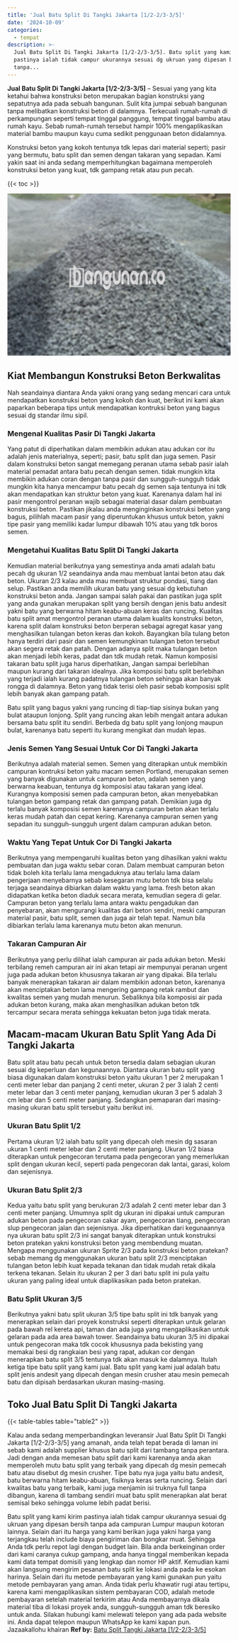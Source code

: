 ```yaml
---
title: 'Jual Batu Split Di Tangki Jakarta [1/2-2/3-3/5]'
date: '2024-10-09'
categories:
  - tempat
description: >-
  Jual Batu Split Di Tangki Jakarta [1/2-2/3-3/5]. Batu split yang kami kirim
  pastinya ialah tidak campur ukurannya sesuai dg ukruan yang dipesan bersih
  tanpa...
---
```


**Jual Batu Split Di Tangki Jakarta \[1/2-2/3-3/5\]** – Sesuai yang yang kita ketahui bahwa konstruksi beton merupakan bagian konstruksi yang sepatutnya ada pada sebuah bangunan. Sulit kita jumpai sebuah bangunan tanpa melibatkan konstruksi beton di dalamnya. Terkecuali rumah-rumah di perkampungan seperti tempat tinggal panggung, tempat tinggal bambu atau rumah kayu. Sebab rumah-rumah tersebut hampir 100% mengaplikasikan material bambu maupun kayu cuma sedikit penggunaan beton didalamnya.

Konstruksi beton yang kokoh tentunya tdk lepas dari material seperti; pasir yang bermutu, batu split dan semen dengan takaran yang sepadan. Kami yakin saat ini anda sedang memperhitungkan bagaimana memperoleh konstruksi beton yang kuat, tdk gampang retak atau pun pecah.

{{< toc >}}

![Jual Batu Split Di Tangki Jakarta [1/2-2/3-3/5]](/images/jual-batu-split-16.png)

## Kiat Membangun Konstruksi Beton Berkwalitas

Nah seandainya diantara Anda yakni orang yang sedang mencari cara untuk mendapatkan konstruksi beton yang kokoh dan kuat, berikut ini kami akan paparkan beberapa tips untuk mendapatkan kontruksi beton yang bagus sesuai dg standar ilmu sipil.

### Mengenal Kualitas Pasir Di Tangki Jakarta

Yang patut di diperhatikan dalam membikin adukan atau adukan cor itu adalah jenis materialnya, seperti; pasir, batu split dan juga semen. Pasir dalam konstruksi beton sangat memegang peranan utama sebab pasir ialah material pemadat antara batu pecah dengan semen. tidak mungkin kita membikin adukan coran dengan tanpa pasir dan sungguh-sungguh tidak mungkin kita hanya mencampur batu pecah dg semen saja tentunya ini tdk akan mendapatkan kan struktur beton yang kuat. Karenanya dalam hal ini pasir mengontrol peranan wajib sebagai material dasar dalam pembuatan konstruksi beton. Pastikan jikalau anda menginginkan konstruksi beton yang bagus, pilihlah macam pasir yang diperuntukan khusus untuk beton, yakni tipe pasir yang memiliki kadar lumpur dibawah 10% atau yang tdk boros semen.

### Mengetahui Kualitas Batu Split Di Tangki Jakarta

Kemudian material berikutnya yang semestinya anda amati adalah batu pecah dg ukuran 1/2 seandainya anda mau membuat lantai beton atau dak beton. Ukuran 2/3 kalau anda mau membuat struktur pondasi, tiang dan selup. Pastikan anda memilih ukuran batu yang sesuai dg kebutuhan konstruksi beton anda. Jangan sampai salah pakai dan pastikan juga split yang anda gunakan merupakan split yang bersih dengan jenis batu andesit yakni batu yang berwarna hitam keabu-abuan keras dan runcing. Kualitas batu split amat mengontrol peranan utama dalam kualits konstruksi beton, karena split dalam konstruksi beton berperan sebagai agregat kasar yang menghasilkan tulangan beton keras dan kokoh. Bayangkan bila tulang beton hanya terdiri dari pasir dan semen kemungkinan tulangan beton tersebut akan segera retak dan patah. Dengan adanya split maka tulangan beton akan menjadi lebih keras, padat dan tdk mudah retak. Namun komposisi takaran batu split juga harus diperhatikan, Jangan sampai berlebihan maupun kurang dari takaran idealnya. Jika komposisi batu split berlebihan yang terjadi ialah kurang padatnya tulangan beton sehingga akan banyak rongga di dalamnya. Beton yang tidak terisi oleh pasir sebab komposisi split lebih banyak akan gampang patah.

Batu split yang bagus yakni yang runcing di tiap-tiap sisinya bukan yang bulat ataupun lonjong. Split yang runcing akan lebih mengait antara adukan bersama batu split itu sendiri. Berbeda dg batu split yang lonjong maupun bulat, karenanya batu seperti itu kurang mengikat dan mudah lepas.

### Jenis Semen Yang Sesuai Untuk Cor Di Tangki Jakarta

Berikutnya adalah material semen. Semen yang diterapkan untuk membikin campuran kontruksi beton yaitu macam semen Portland, merupakan semen yang banyak digunakan untuk campuran beton, adalah semen yang berwarna keabuan, tentunya dg komposisi atau takaran yang ideal. Kurangnya komposisi semen pada campuran beton, akan menyebabkan tulangan beton gampang retak dan gampang patah. Demikian juga dg terlalu banyak komposisi semen karenanya campuran beton akan terlalu keras mudah patah dan cepat kering. Karenanya campuran semen yang sepadan itu sungguh-sungguh urgent dalam campuran adukan beton.

### Waktu Yang Tepat Untuk Cor Di Tangki Jakarta

Berikutnya yang mempengaruhi kualitas beton yang dihasilkan yakni waktu pembuatan dan juga waktu sebar coran. Dalam membuat campuran beton tidak boleh kita terlalu lama mengaduknya atau terlalu lama dalam pengerjaan menyebarnya sebab kesegaran mutu beton tdk bisa selalu terjaga seandainya dibiarkan dalam waktu yang lama. fresh beton akan didapatkan ketika beton diaduk secara merata, kemudian segera di gelar. Campuran beton yang terlalu lama antara waktu pengadukan dan penyebaran, akan mengurangi kualitas dari beton sendiri, meski campuran material pasir, batu split, semen dan juga air telah tepat. Namun bila dibiarkan terlalu lama karenanya mutu beton akan menurun.

### Takaran Campuran Air

Berikutnya yang perlu dilihat ialah campuran air pada adukan beton. Meski terbilang remeh campuran air ini akan tetapi air mempunyai peranan urgent juga pada adukan beton khususnya takaran air yang dipakai. Bila terlalu banyak menerapkan takaran air dalam membikin adonan beton, karenanya akan menciptakan beton lama mengering gampang retak rambut dan kwalitas semen yang mudah menurun. Sebaliknya bila komposisi air pada adukan beton kurang, maka akan menghasilkan adukan beton tdk tercampur secara merata sehingga kekuatan beton juga tidak merata.

## Macam-macam Ukuran Batu Split Yang Ada Di Tangki Jakarta

Batu split atau batu pecah untuk beton tersedia dalam sebagian ukuran sesuai dg keperluan dan kegunaannya. Diantara ukuran batu split yang biasa digunakan dalam konstruksi beton yaitu ukuran 1 per 2 merupakan 1 centi meter lebar dan panjang 2 centi meter, ukuran 2 per 3 ialah 2 centi meter lebar dan 3 centi meter panjang, kemudian ukuran 3 per 5 adalah 3 cm lebar dan 5 centi meter panjang. Sedangkan pemaparan dari masing-masing ukuran batu split tersebut yaitu berikut ini.

### Ukuran Batu Split 1/2

Pertama ukuran 1/2 ialah batu split yang dipecah oleh mesin dg sasaran ukuran 1 centi meter lebar dan 2 centi meter panjang. Ukuran 1/2 biasa diterapkan untuk pengecoran terutama pada pengecoran yang memerlukan split dengan ukuran kecil, seperti pada pengecoran dak lantai, garasi, kolom dan sejenisnya.

### Ukuran Batu Split 2/3

Kedua yaitu batu split yang berukuran 2/3 adalah 2 centi meter lebar dan 3 centi meter panjang. Umumnya split dg ukuran ini dipakai untuk campuran adukan beton pada pengecoran cakar ayam, pengecoran tiang, pengecoran slup pengecoran jalan dan sejenisnya. Jika diperhatikan dari kegunaannya nya ukuran batu split 2/3 ini sangat banyak diterapkan untuk konstruksi beton pratekan yakni konstruksi beton yang membendung muatan. Mengapa menggunakan ukuran Sprite 2/3 pada konstruksi beton pratekan? sebab memang dg menggunakan ukuran batu split 2/3 menciptakan tulangan beton lebih kuat kepada tekanan dan tidak mudah retak dikala terkena tekanan. Selain itu ukuran 2 per 3 dari batu split ini pula yaitu ukuran yang paling ideal untuk diaplikasikan pada beton pratekan.

### Batu Split Ukuran 3/5

Berikutnya yakni batu split ukuran 3/5 tipe batu split ini tdk banyak yang menerapkan selain dari proyek konstruksi seperti diterapkan untuk gelaran pada bawah rel kereta api, taman dan ada juga yang mengaplikasikan untuk gelaran pada ada area bawah tower. Seandainya batu ukuran 3/5 ini dipakai untuk pengecoran maka tdk cocok khususnya pada bekisting yang memakai besi dg rangkaian besi yang rapat, adukan cor dengan menerapkan batu split 3/5 tentunya tdk akan masuk ke dalamnya. Itulah ketiga tipe batu split yang kami jual. Batu split yang kami jual adalah batu split jenis andesit yang dipecah dengan mesin crusher atau mesin pemecah batu dan dipisah berdasarkan ukuran masing-masing.

## Toko Jual Batu Split Di Tangki Jakarta

{{< table-tables table="table2" >}}

Kalau anda sedang memperbandingkan leveransir Jual Batu Split Di Tangki Jakarta \[1/2-2/3-3/5\] yang amanah, anda telah tepat berada di laman ini sebab kami adalah supplier khusus batu split dari tambang tanpa perantara. Jadi dengan anda memesan batu split dari kami karenanya anda akan memperoleh mutu batu split yang terbaik yang dipecah dg mesin pemecah batu atau disebut dg mesin crusher. Tipe batu nya juga yaitu batu andesit, batu berwarna hitam keabu-abuan, fisiknya keras serta runcing. Selain dari kwalitas batu yang terbaik, kami juga menjamin isi truknya full tanpa dibangun, karena di tambang sendiri muat batu split menerapkan alat berat semisal beko sehingga volume lebih padat berisi.

Batu split yang kami kirim pastinya ialah tidak campur ukurannya sesuai dg ukruan yang dipesan bersih tanpa ada campuran Lumpur maupun kotoran lainnya. Selain dari itu harga yang kami berikan juga yakni harga yang terjangkau telah include biaya pengiriman dan bongkar muat. Sehingga Anda tdk perlu repot lagi dengan budget lain. Bila anda berkeinginan order dari kami caranya cukup gampang, anda hanya tinggal memberikan kepada kami data tempat domisili yang lengkap dan nomor HP aktif. Kemudian kami akan langsung mengirim pesanan batu split ke lokasi anda pada ke esokan harinya. Selain dari itu metode pembayaran yang kami gunakan pun yaitu metode pembayaran yang aman. Anda tidak perlu khawatir rugi atau tertipu, karena kami mengaplikasikan sistem pembayaran COD, adalah metode pembayaran setelah material terkirim atau Anda membayarnya dikala material tiba di lokasi proyek anda, sungguh-sungguh aman tdk beresiko untuk anda. Silakan hubungi kami melewati telepon yang ada pada website ini. Anda dapat telepon maupun WhatsApp ke kami kapan pun. Jazaakallohu khairan
**Ref by:** [Batu Split Tangki Jakarta [1/2-2/3-3/5]](https://id.wikipedia.org/wiki/Batu)
